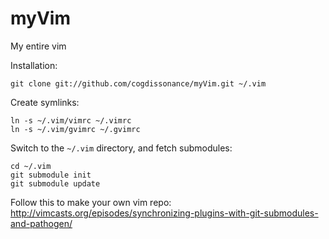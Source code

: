 myVim
=====

My entire vim

Installation:

    git clone git://github.com/cogdissonance/myVim.git ~/.vim

Create symlinks:

    ln -s ~/.vim/vimrc ~/.vimrc
    ln -s ~/.vim/gvimrc ~/.gvimrc

Switch to the `~/.vim` directory, and fetch submodules:

    cd ~/.vim
    git submodule init
    git submodule update
    

Follow this to make your own vim repo:
http://vimcasts.org/episodes/synchronizing-plugins-with-git-submodules-and-pathogen/
